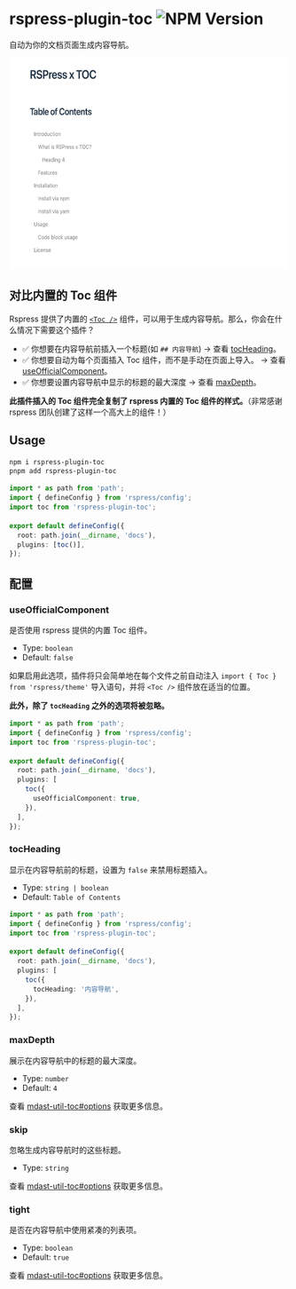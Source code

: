 # rspress-plugin-toc ![NPM Version](https://img.shields.io/npm/v/rspress-plugin-toc)

自动为你的文档页面生成内容导航。

<div align="center">
  <img src="./image.png" alt="sample" width="600" height="380" />
</div>

## 对比内置的 Toc 组件

Rspress 提供了内置的 [`<Toc />`](https://rspress.dev/zh/api/client-api/api-components.html#table-of-contents) 组件，可以用于生成内容导航。那么，你会在什么情况下需要这个插件？

- ✅ 你想要在内容导航前插入一个标题(如 `## 内容导航`) → 查看 [tocHeading](#tocheading)。
- ✅ 你想要自动为每个页面插入 Toc 组件，而不是手动在页面上导入。 → 查看 [useOfficialComponent](#useofficialcomponent)。
- ✅ 你想要设置内容导航中显示的标题的最大深度 → 查看 [maxDepth](#maxdepth)。

**此插件插入的 Toc 组件完全复制了 rspress 内置的 Toc 组件的样式。**（非常感谢 rspress 团队创建了这样一个高大上的组件！）

## Usage

```bash
npm i rspress-plugin-toc
pnpm add rspress-plugin-toc
```

```ts
import * as path from 'path';
import { defineConfig } from 'rspress/config';
import toc from 'rspress-plugin-toc';

export default defineConfig({
  root: path.join(__dirname, 'docs'),
  plugins: [toc()],
});
```

## 配置

### useOfficialComponent

是否使用 rspress 提供的内置 Toc 组件。

- Type: `boolean`
- Default: `false`

如果启用此选项，插件将只会简单地在每个文件之前自动注入 `import { Toc } from 'rspress/theme'` 导入语句，并将 `<Toc />` 组件放在适当的位置。

**此外，除了 `tocHeading` 之外的选项将被忽略。**

```ts
import * as path from 'path';
import { defineConfig } from 'rspress/config';
import toc from 'rspress-plugin-toc';

export default defineConfig({
  root: path.join(__dirname, 'docs'),
  plugins: [
    toc({
      useOfficialComponent: true,
    }),
  ],
});
```

### tocHeading

显示在内容导航前的标题，设置为 `false` 来禁用标题插入。

- Type: `string | boolean`
- Default: `Table of Contents`

```ts
import * as path from 'path';
import { defineConfig } from 'rspress/config';
import toc from 'rspress-plugin-toc';

export default defineConfig({
  root: path.join(__dirname, 'docs'),
  plugins: [
    toc({
      tocHeading: '内容导航',
    }),
  ],
});
```

### maxDepth

展示在内容导航中的标题的最大深度。

- Type: `number`
- Default: `4`

查看 [mdast-util-toc#options](https://github.com/syntax-tree/mdast-util-toc?tab=readme-ov-file#options) 获取更多信息。

### skip

忽略生成内容导航时的这些标题。

- Type: `string`

查看 [mdast-util-toc#options](https://github.com/syntax-tree/mdast-util-toc?tab=readme-ov-file#options) 获取更多信息。

### tight

是否在内容导航中使用紧凑的列表项。

- Type: `boolean`
- Default: `true`

查看 [mdast-util-toc#options](https://github.com/syntax-tree/mdast-util-toc?tab=readme-ov-file#options) 获取更多信息。
